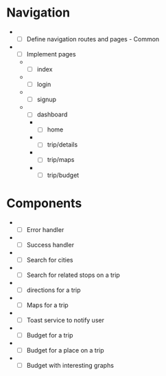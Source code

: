 # Navigation

- *[ ] Define navigation routes and pages - Common
- *[ ] Implement pages
  - *[ ] index
  - *[ ] login
  - *[ ] signup
  - *[ ] dashboard
    - *[ ] home
    - *[ ] trip/details
    - *[ ] trip/maps
    - *[ ] trip/budget

# Components

- *[ ] Error handler
- *[ ] Success handler
- *[ ] Search for cities
- *[ ] Search for related stops on a trip
- *[ ] directions for a trip
- *[ ] Maps for a trip
- *[ ] Toast service to notify user
- *[ ] Budget for a trip
- *[ ] Budget for a place on a trip
- *[ ] Budget with interesting graphs
